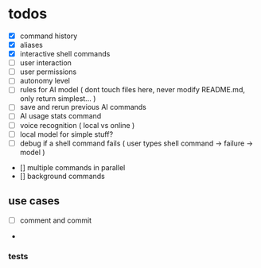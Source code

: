 # todos

- [x] command history
- [x] aliases
- [x] interactive shell commands
- [ ] user interaction
- [ ] user permissions
- [ ] autonomy level
- [ ] rules for AI model ( dont touch files here, never modify README.md, only return simplest... )
- [ ] save and rerun previous AI commands
- [ ] AI usage stats command
- [ ] voice recognition ( local vs online )
- [ ] local model for simple stuff?
- [ ] debug if a shell command fails ( user types shell command -> failure -> model )
- [] multiple commands in parallel
- [] background commands

## use cases
- [ ] comment and commit
-

### tests